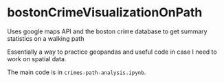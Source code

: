 # bostonCrimeVisualizationOnPath
Uses google maps API and the boston crime database to get summary statistics on a walking path


Essentially a way to practice geopandas and useful code in case I need to work on spatial data.

The main code is in `crimes-path-analysis.ipynb`.